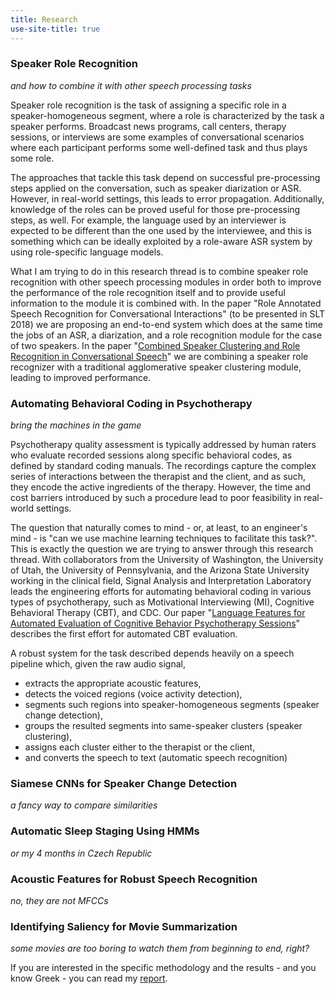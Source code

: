 ```yaml
---
title: Research
use-site-title: true
---
```


### Speaker Role Recognition
*and how to combine it with other speech processing tasks*  

Speaker role recognition is the task of assigning a specific role in a speaker-homogeneous segment, where a role is characterized by the task a speaker performs. Broadcast news programs, call centers, therapy sessions, or interviews are some examples of conversational scenarios where each participant performs some well-defined task and thus plays some role. 

The approaches that tackle this task depend on successful pre-processing steps applied on the conversation, such as speaker diarization or ASR. However, in real-world settings, this leads to error propagation. Additionally, knowledge of the roles can be proved useful for those pre-processing steps, as well. For example, the language used by an interviewer is expected to be different than the one used by the interviewee, and this is something which can be ideally exploited by a role-aware ASR system by using role-specific language models. 

What I am trying to do in this research thread is to combine speaker role recognition with other speech processing modules in order both to improve the performance of the role recognition itself and to provide useful information to the module it is combined with. In the paper "Role Annotated Speech Recognition for Conversational Interactions" (to be presented in SLT 2018) we are proposing an end-to-end system which does at the same time the jobs of an ASR, a diarization, and a role recognition module for the case of two speakers. In the paper "[Combined Speaker Clustering and Role Recognition in Conversational Speech](http://dx.doi.org/10.21437/Interspeech.2018-1654)" we are combining a speaker role recognizer with a traditional agglomerative speaker clustering module, leading to improved performance.

### Automating Behavioral Coding in Psychotherapy
*bring the machines in the game*  

Psychotherapy quality assessment is typically addressed by human raters who evaluate recorded sessions along specific behavioral codes, as defined by standard coding manuals. The recordings capture the complex series of interactions between the therapist and the client, and as such, they encode the active ingredients of the therapy. However, the time and cost barriers introduced by such a procedure lead to poor feasibility in real-world settings.

The question that naturally comes to mind - or, at least, to an engineer's mind - is "can we use machine learning techniques to facilitate this task?". This is exactly the question we are trying to answer through this research thread. With collaborators from the University of Washington, the University of Utah, the University of Pennsylvania, and the Arizona State University working in the clinical field, Signal Analysis and Interpretation Laboratory leads the engineering efforts for automating behavioral coding in various types of psychotherapy, such as Motivational Interviewing (MI), Cognitive Behavioral Therapy (CBT), and CDC. Our paper "[Language Features for Automated Evaluation of Cognitive Behavior Psychotherapy Sessions](http://dx.doi.org/10.21437/Interspeech.2018-1518)" describes the first effort for automated CBT evaluation. 
<!-- "[A technology prototype system for rating therapist empathy from audio recordings in addiction counseling](http://doi.org/10.7717/peerj-cs.59)" -->

A robust system for the task described depends heavily on a speech pipeline which, given the raw audio signal, 
* extracts the appropriate acoustic features, 
* detects the voiced regions (voice activity detection), 
* segments such regions into speaker-homogeneous segments (speaker change detection), 
* groups the resulted segments into same-speaker clusters (speaker clustering), 
* assigns each cluster either to the therapist or the client, 
* and converts the speech to text (automatic speech recognition)   


### Siamese CNNs for Speaker Change Detection
*a fancy way to compare similarities*  



### Automatic Sleep Staging Using HMMs
*or my 4 months in Czech Republic*  



### Acoustic Features for Robust Speech Recognition
*no, they are not MFCCs*  



### Identifying Saliency for Movie Summarization
*some movies are too boring to watch them from beginning to end, right?*  

If you are interested in the specific methodology and the results - and you know Greek - you can read my [report](/work/courses/movie_summary.pdf).
